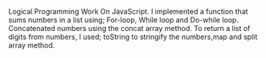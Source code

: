  Logical Programming Work On JavaScript.
 I implemented a function that sums numbers in a list using; For-loop, While loop and Do-while loop.
Concatenated numbers using the concat array method.
To return a list of digits from numbers, I used; toString to stringify the numbers,map and split array method.
